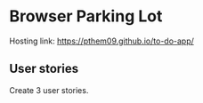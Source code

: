 # Browser Parking Lot

Hosting link: https://pthem09.github.io/to-do-app/

## User stories

Create 3 user stories.